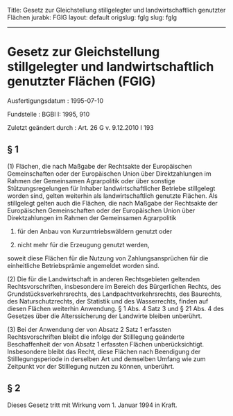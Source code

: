 Title: Gesetz zur Gleichstellung stillgelegter und landwirtschaftlich genutzter Flächen
jurabk: FGlG
layout: default
origslug: fglg
slug: fglg

---

# Gesetz zur Gleichstellung stillgelegter und landwirtschaftlich genutzter Flächen (FGlG)

Ausfertigungsdatum
:   1995-07-10

Fundstelle
:   BGBl I: 1995, 910

Zuletzt geändert durch
:   Art. 26 G v. 9.12.2010 I 193


## § 1

(1) Flächen, die nach Maßgabe der Rechtsakte der Europäischen
Gemeinschaften oder der Europäischen Union über Direktzahlungen im
Rahmen der Gemeinsamen Agrarpolitik oder über sonstige
Stützungsregelungen für Inhaber landwirtschaftlicher Betriebe
stillgelegt worden sind, gelten weiterhin als landwirtschaftlich
genutzte Flächen. Als stillgelegt gelten auch die Flächen, die nach
Maßgabe der Rechtsakte der Europäischen Gemeinschaften oder der
Europäischen Union über Direktzahlungen im Rahmen der Gemeinsamen
Agrarpolitik

1.  für den Anbau von Kurzumtriebswäldern genutzt oder


2.  nicht mehr für die Erzeugung genutzt werden,



soweit diese Flächen für die Nutzung von Zahlungsansprüchen für die
einheitliche Betriebsprämie angemeldet worden sind.

(2) Die für die Landwirtschaft in anderen Rechtsgebieten geltenden
Rechtsvorschriften, insbesondere im Bereich des Bürgerlichen Rechts,
des Grundstücksverkehrsrechts, des Landpachtverkehrsrechts, des
Baurechts, des Naturschutzrechts, der Statistik und des Wasserrechts,
finden auf diesen Flächen weiterhin Anwendung. § 1 Abs. 4 Satz 3 und §
21 Abs. 4 des Gesetzes über die Alterssicherung der Landwirte bleiben
unberührt.

(3) Bei der Anwendung der von Absatz 2 Satz 1 erfassten
Rechtsvorschriften bleibt die infolge der Stilllegung geänderte
Beschaffenheit der von Absatz 1 erfassten Flächen unberücksichtigt.
Insbesondere bleibt das Recht, diese Flächen nach Beendigung der
Stilllegungsperiode in derselben Art und demselben Umfang wie zum
Zeitpunkt vor der Stilllegung nutzen zu können, unberührt.


## § 2

Dieses Gesetz tritt mit Wirkung vom 1. Januar 1994 in Kraft.

